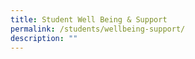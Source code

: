 ```yaml
---
title: Student Well Being & Support
permalink: /students/wellbeing-support/
description: ""
---
```

